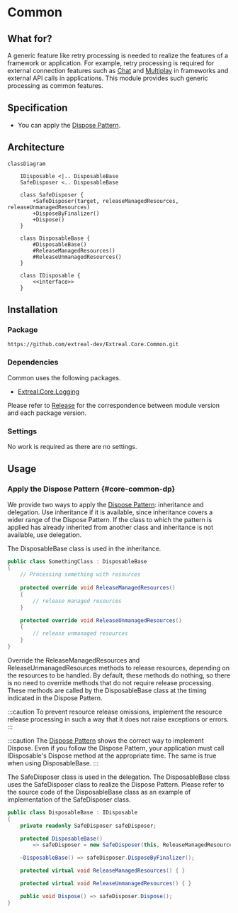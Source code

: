 ﻿---
sidebar_position: 3
---

# Common

## What for?

A generic feature like retry processing is needed to realize the features of a framework or application.
For example, retry processing is required for external connection features such as [Chat](../integration/chat.vivox.md) and [Multiplay](../integration/multiplay.ngo.md) in frameworks and external API calls in applications.
This module provides such generic processing as common features.

## Specification

- You can apply the [Dispose Pattern](https://learn.microsoft.com/en-us/dotnet/standard/garbage-collection/implementing-dispose).

## Architecture

```mermaid
classDiagram

    IDisposable <|.. DisposableBase
    SafeDisposer <.. DisposableBase 
    
    class SafeDisposer {
        +SafeDisposer(target, releaseManagedResources, releaseUnmanagedResources)
        +DisposeByFinalizer()
        +Dispose()
    }

    class DisposableBase {
        #DisposableBase()
        #ReleaseManagedResources()
        #ReleaseUnmanagedResources()
    }

    class IDisposable {
        <<interface>>
    }
```

## Installation

### Package

```text
https://github.com/extreal-dev/Extreal.Core.Common.git
```

### Dependencies

Common uses the following packages.

- [Extreal.Core.Logging](./logging.md)

Please refer to [Release](../category/release) for the correspondence between module version and each package version.

### Settings

No work is required as there are no settings.

## Usage

### Apply the Dispose Pattern {#core-common-dp}

We provide two ways to apply the [Dispose Pattern](https://learn.microsoft.com/en-us/dotnet/standard/garbage-collection/implementing-dispose): inheritance and delegation.
Use inheritance if it is available, since inheritance covers a wider range of the Dispose Pattern.
If the class to which the pattern is applied has already inherited from another class and inheritance is not available, use delegation.

The DisposableBase class is used in the inheritance.

```csharp
public class SomethingClass : DisposableBase
{
    // Processing something with resources
    
    protected override void ReleaseManagedResources()
    {
        // release managed resources
    }

    protected override void ReleaseUnmanagedResources()
    {
        // release unmanaged resources
    }
}
```

Override the ReleaseManagedResources and ReleaseUnmanagedResources methods to release resources, depending on the resources to be handled.
By default, these methods do nothing, so there is no need to override methods that do not require release processing.
These methods are called by the DisposableBase class at the timing indicated in the Dispose Pattern.

:::caution
To prevent resource release omissions, implement the resource release processing in such a way that it does not raise exceptions or errors.
:::

:::caution
The [Dispose Pattern](https://learn.microsoft.com/en-us/dotnet/standard/garbage-collection/implementing-dispose) shows the correct way to implement Dispose.
Even if you follow the Dispose Pattern, your application must call IDisposable's Dispose method at the appropriate time.
The same is true when using DisposableBase.
:::

The SafeDisposer class is used in the delegation.
The DisposableBase class uses the SafeDisposer class to realize the Dispose Pattern.
Please refer to the source code of the DisposableBase class as an example of implementation of the SafeDisposer class.

```csharp
public class DisposableBase : IDisposable
{
    private readonly SafeDisposer safeDisposer;

    protected DisposableBase()
        => safeDisposer = new SafeDisposer(this, ReleaseManagedResources, ReleaseUnmanagedResources);

    ~DisposableBase() => safeDisposer.DisposeByFinalizer();

    protected virtual void ReleaseManagedResources() { }

    protected virtual void ReleaseUnmanagedResources() { }

    public void Dispose() => safeDisposer.Dispose();
}
```
